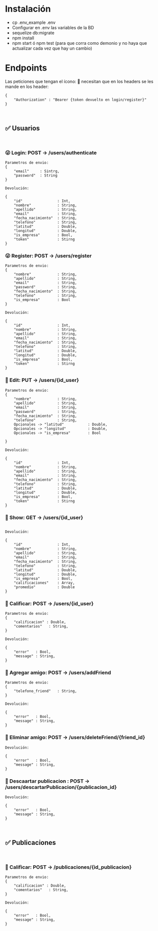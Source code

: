 <h1> Instalación </h1>

<ul>
    <li>cp .env_example .env</li>
    <li>Configurar en .env las variables de la BD</li>
    <li>sequelize db:migrate</li>
    <li>npm install</li>
    <li>npm start ó npm test (para que corra como demonio y no haya que actualizar cada vez que hay un cambio)</li>
</ul>

<h1> Endpoints </h1>

Las peticiones que tengan el ícono: 🔐 necesitan que en los headers se les mande en los header:


```
{
    "Authorization" : "Bearer {token devuelto en login/register}"
}

```

<br>
<h2> ✅  Usuarios</h2>
<br>


<h3> 😜 Login: POST -> /users/authenticate</h3>

```
Parametros de envio:
{
    "email"     : Sintrg,
    "password"  : String
}

Devolución:

{
    "id"                : Int,
    "nombre"            : String,
    "apellido"          : String,
    "email"             : String,
    "fecha_nacimiento"  : String,
    "telefono"          : String,
    "latitud"           : Double,
    "longitud"          : Double,
    "is_empresa"        : Bool,
    "token"             : Stirng
}

```


<h3>😜 Register: POST -> /users/register</h3>


```
Parametros de envio:
{
    "nombre"            : String,
    "apellido"          : String,
    "email"             : String,
    "password"          : String,
    "fecha_nacimiento"  : String,
    "telefono"          : String,
    "is_empresa"        : Bool
}

Devolución:

{
    "id"                : Int,
    "nombre"            : String,
    "apellido"          : String,
    "email"             : String,
    "fecha_nacimiento"  : String,
    "telefono"          : String,
    "latitud"           : Double,
    "longitud"          : Double,
    "is_empresa"        : Bool,
    "token"             : Stirng
}

```




<h3>🔐  Edit: PUT -> /users/{id_user}</h3>


```
Parametros de envio:
{
    "nombre"            : String,
    "apellido"          : String,
    "email"             : String,
    "password"          : String,
    "fecha_nacimiento"  : String,
    "telefono"          : String,
    Opcionales -> "latitud"           : Double,
    Opcionales -> "longitud"          : Double,
    Opcionales -> "is_empresa"        : Bool
    
}

Devolución:

{
    "id"                : Int,
    "nombre"            : String,
    "apellido"          : String,
    "email"             : String,
    "fecha_nacimiento"  : String,
    "telefono"          : String,
    "latitud"           : Double,
    "longitud"          : Double,
    "is_empresa"        : Bool,
    "token"             : Stirng
}

```





<h3>🔐 Show: GET -> /users/{id_user}</h3>


```

Devolución:

{
    "id"                : Int,
    "nombre"            : String,
    "apellido"          : String,
    "email"             : String,
    "fecha_nacimiento"  : String,
    "telefono"          : String,
    "latitud"           : Double,
    "longitud"          : Double,
    "is_empresa"        : Bool,
    "calificaciones"    : Array,
    "promedio"          : Double
}

```



<h3>🔐 Calificar: POST -> /users/{id_user}</h3>


```
Parametros de envio:
{
    "calificacion" : Double,
    "comentarios"   : String,
}

Devolución:

{
    "error"   : Bool,
    "message" : String,
}

```


<h3>🔐 Agregar amigo: POST -> /users/addFriend</h3>

```
Parametros de envio:
{
    "telefono_friend"   : String,
}

Devolución:

{
    "error"   : Bool,
    "message" : String,
}

```


<h3>🔐 Eliminar amigo: POST -> /users/deleteFriend/{friend_id}</h3>

```
Devolución:

{
    "error"   : Bool,
    "message" : String,
}

```



<h3>🔐 Descaartar publicacion : POST -> /users/descartarPublicacion/{publicacion_id}</h3>

```
Devolución:

{
    "error"   : Bool,
    "message" : String,
}

```






<br>
<h2> ✅  Publicaciones</h2>
<br>


<h3>🔐 Calificar: POST -> /publicaciones/{id_publicacion}</h3>


```
Parametros de envio:
{
    "calificacion" : Double,
    "comentarios"   : String,
}

Devolución:

{
    "error"   : Bool,
    "message" : String,
}

```
